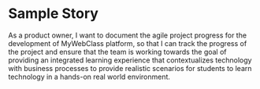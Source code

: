 # Sample Story
As a product owner, I want to document the agile project progress for the development of MyWebClass platform, so that I can track the progress of the project and ensure that the team is working towards the goal of providing an integrated learning experience that contextualizes technology with business processes to provide realistic scenarios for students to learn technology in a hands-on real world environment.

